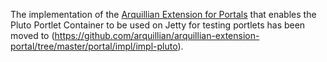 The implementation of the [Arquillian Extension for Portals](https://github.com/arquillian/arquillian-extension-portal)
that enables the Pluto Portlet Container to be used on Jetty for testing portlets has been moved to (https://github.com/arquillian/arquillian-extension-portal/tree/master/portal/impl/impl-pluto).
